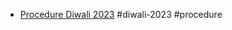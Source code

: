- [Procedure Diwali 2023](https://photos.google.com/share/AF1QipO7vUuQboXxS0bAeWh7MJsSB6f6Xz7jU5UVXARhiJzWgmlJ30A46LjUTm2-a62y1A?key=c0NCNk1sb0k1TGw0WFNPVjNSR2lXLXIxd0llT1JB) #diwali-2023 #procedure